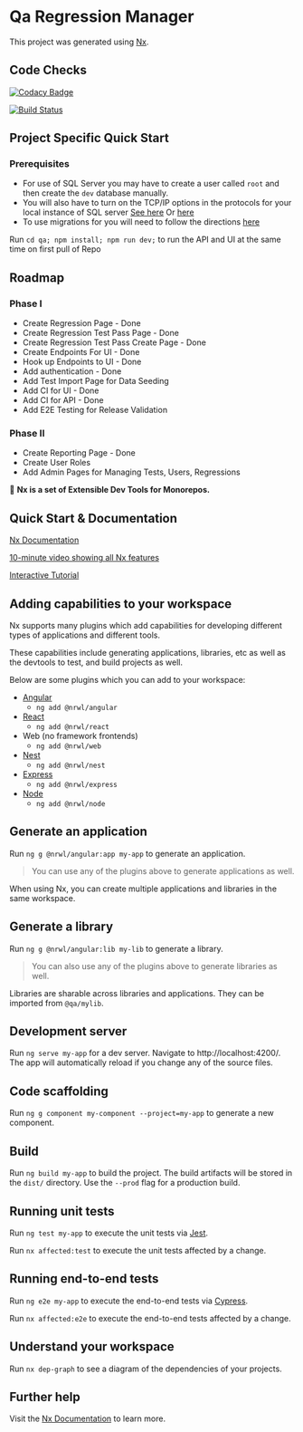 # Qa Regression Manager

This project was generated using [Nx](https://nx.dev).

## Code Checks

[![Codacy Badge](https://api.codacy.com/project/badge/Grade/e8e825d4c8fb460696312a295f0a8e9d)](https://www.codacy.com?utm_source=github.com&utm_medium=referral&utm_content=nholder88/Regression-Mananger&utm_campaign=Badge_Grade)

[![Build Status](https://dev.azure.com/nholder/Regression%20Manager/_apis/build/status/nholder88.Regression-Mananger?branchName=develop)](https://dev.azure.com/nholder/Regression%20Manager/_apis/build/status/nholder88.Regression-Mananger?branchName=develop)

## Project Specific Quick Start

### Prerequisites

- For use of SQL Server you may have to create a user called `root` and then create the `dev` database manually. 
- You will also have to turn on the TCP/IP options in the protocols for your local instance of SQL server [See here](https://github.com/typeorm/typeorm/issues/2133) Or [here](http://127.0.0.1:63343/help/db-tutorial-connecting-to-ms-sql-server.html)
- To use migrations for you will need to follow the directions [here](https://typeorm.io/#/using-cli/installing-cli)

Run `cd qa; npm install; npm run dev;` to run the API and UI at the same time on first pull of Repo

## Roadmap

### Phase I

- Create Regression Page - Done
- Create Regression Test Pass Page - Done
- Create Regression Test Pass Create Page - Done
- Create Endpoints For UI - Done
- Hook up Endpoints to UI - Done
- Add authentication - Done
- Add Test Import Page for Data Seeding
- Add CI for UI - Done
- Add CI for API - Done
- Add E2E Testing for Release Validation

### Phase II

- Create Reporting Page - Done
- Create User Roles
- Add Admin Pages for Managing Tests, Users, Regressions

🔎 **Nx is a set of Extensible Dev Tools for Monorepos.**

## Quick Start & Documentation

[Nx Documentation](https://nx.dev/angular)

[10-minute video showing all Nx features](https://nx.dev/angular/getting-started/what-is-nx)

[Interactive Tutorial](https://nx.dev/angular/tutorial/01-create-application)

## Adding capabilities to your workspace

Nx supports many plugins which add capabilities for developing different types of applications and different tools.

These capabilities include generating applications, libraries, etc as well as the devtools to test, and build projects as well.

Below are some plugins which you can add to your workspace:

- [Angular](https://angular.io)
  - `ng add @nrwl/angular`
- [React](https://reactjs.org)
  - `ng add @nrwl/react`
- Web (no framework frontends)
  - `ng add @nrwl/web`
- [Nest](https://nestjs.com)
  - `ng add @nrwl/nest`
- [Express](https://expressjs.com)
  - `ng add @nrwl/express`
- [Node](https://nodejs.org)
  - `ng add @nrwl/node`

## Generate an application

Run `ng g @nrwl/angular:app my-app` to generate an application.

> You can use any of the plugins above to generate applications as well.

When using Nx, you can create multiple applications and libraries in the same workspace.

## Generate a library

Run `ng g @nrwl/angular:lib my-lib` to generate a library.

> You can also use any of the plugins above to generate libraries as well.

Libraries are sharable across libraries and applications. They can be imported from `@qa/mylib`.

## Development server

Run `ng serve my-app` for a dev server. Navigate to http://localhost:4200/. The app will automatically reload if you change any of the source files.

## Code scaffolding

Run `ng g component my-component --project=my-app` to generate a new component.

## Build

Run `ng build my-app` to build the project. The build artifacts will be stored in the `dist/` directory. Use the `--prod` flag for a production build.

## Running unit tests

Run `ng test my-app` to execute the unit tests via [Jest](https://jestjs.io).

Run `nx affected:test` to execute the unit tests affected by a change.

## Running end-to-end tests

Run `ng e2e my-app` to execute the end-to-end tests via [Cypress](https://www.cypress.io).

Run `nx affected:e2e` to execute the end-to-end tests affected by a change.

## Understand your workspace

Run `nx dep-graph` to see a diagram of the dependencies of your projects.

## Further help

Visit the [Nx Documentation](https://nx.dev/angular) to learn more.
